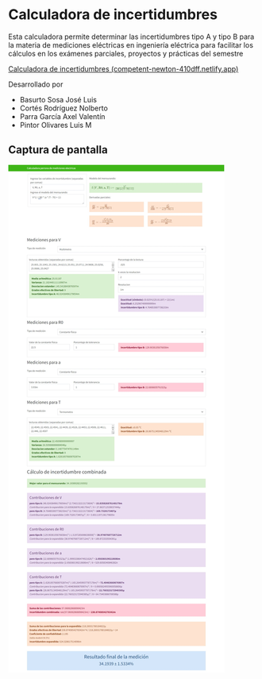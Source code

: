 # Calculadora de incertidumbres

Esta calculadora permite determinar las incertidumbres tipo A y tipo B para la materia de mediciones eléctricas en ingeniería eléctrica para facilitar los cálculos en los exámenes parciales, proyectos y prácticas del semestre

[Calculadora de incertidumbres (competent-newton-410dff.netlify.app)](https://competent-newton-410dff.netlify.app/)

Desarrollado por

* Basurto Sosa José Luis
* Cortés Rodríguez Nolberto
* Parra García Axel Valentín
* Pintor Olivares Luis M

## Captura de pantalla

![captura de pantalla de muestra del programa](ss.jpeg)

